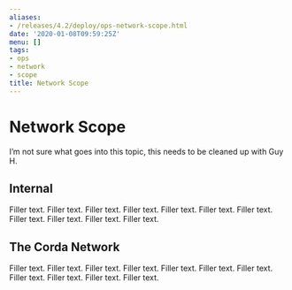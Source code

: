 ```yaml
---
aliases:
- /releases/4.2/deploy/ops-network-scope.html
date: '2020-01-08T09:59:25Z'
menu: []
tags:
- ops
- network
- scope
title: Network Scope
---
```



# Network Scope

I’m not sure what goes into this topic, this needs to be cleaned up with Guy H.


## Internal

Filler text. Filler text. Filler text. Filler text. Filler text. Filler text. Filler text. Filler text. Filler text. Filler text. Filler text.


## The Corda Network

Filler text. Filler text. Filler text. Filler text. Filler text. Filler text. Filler text. Filler text. Filler text. Filler text. Filler text.

